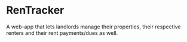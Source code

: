 # RenTracker
A web-app that lets landlords manage their properties, their respective renters and their rent payments/dues as well. 
